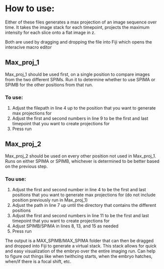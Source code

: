 # How to use:

Either of these files generates a max projection of an image sequence over time. It takes the image stack for each timepoint, projects the maximum intensity for
each slice onto a flat image in z.
 
Both are used by dragging and dropping the file into Fiji which opens the interacive macro editor

## Max_proj_1
Max_proj_1 should be used first, on a single position to compare images from the two different SPIMs. Run it to determine whether to use SPIMA or SPIMB for the 
other positions from that run. 
### To use:
  1. Adjust the filepath in line 4 up to the position that you want to generate max projections for
  2. Adjust the first and second numbers in line 9 to be the first and last timepoint that you want to create projections for
  3. Press run
  
## Max_proj_2
Max_proj_2 should be used on every other position not used in Max_proj_1. Runs on either SPIMA or SPIMB, whichever is determined to be better based on the previous 
step. 
### Tou use:
  1. Adjust the first and second number in line 4 to be the first and last positions that you want to generate max projections 
  for (do not include position previously run in Max_proj_1)
  2. Adjust the path in line 7 up until the directory that contains the different positions
  3. Adjust the first and second numbers in line 11 to be the first and last timepoint that you want to create projections for 
  4. Adjust SPIMB/SPIMA in lines 8, 13, and 15 as needed
  5. Press run


The output is a MAX_SPIMB/MAX_SPIMA folder that can then be dragged and dropped into Fiji to generate a virtual stack. This stack allows for quick and easy 
visualization of the embryo over the entire imaging run. Can help to figure out things like when twithcing starts, when the embryo hatches, when/if there is 
a focal shift, etc.
